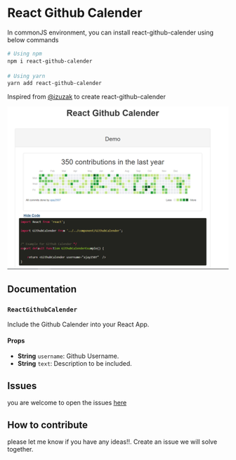 
# React Github Calender

In commonJS environment, you can install react-github-calender using below commands

```sh
# Using npm
npm i react-github-calender

# Using yarn
yarn add react-github-calender
```

Inspired from [@izuzak](https://github.com/izuzak) to create react-github-calender

[![](https://github.com/ajay2507/react-github-calender/blob/master/Github_screenshot.png)](https://github.com/ajay2507/react-github-calender)

## Documentation
### `ReactGithubCalender`
Include the Github Calender into your React App.

#### Props

- **String** `username`: Github Username.
- **String** `text`: Description to be included.

## Issues
you are welcome to open the issues [here](https://github.com/izuzak)

## How to contribute
please let me know if you have any ideas!!. Create an issue we will solve together.
